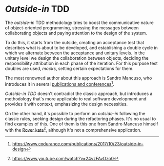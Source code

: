# *Outside-in* TDD #

The *outside-in* TDD methodology tries to boost the communicative nature of object-oriented programming, stressing the messages between collaborating objects and paying attention to the design of the system.

To do this, it starts from the outside, creating an acceptance test that describes what is about to be developed, and establishing a double cycle in which we alternate between the acceptance and unitary levels. In the unitary level we design the collaboration between objects, deciding the responsibility attribution in each phase of the iteration. For this purpose test doubles are used, *mocks*, setting certain expectations for them.

The most renowned author about this approach is Sandro Mancuso, who introduces it in several [publications and conferences](https://www.codurance.com/publications/2017/10/23/outside-in-design)[^fn41].

*Outside-in TDD* doesn't contradict the classic approach, but introduces a methodology that's more applicable to real software development and provides it with context, emphasizing the design necessities.

On the other hand, it's possible to perform an *outside-in* following the classic rules, seeking design during the refactoring phases. It's no usual to find examples of this. One of them is this one from Sandro Mancuso himself with the [Rover kata](https://www.youtube.com/watch?v=24vzFAvOzo0)[^fn42], although it's not a comprehensive application.

[^fn41]: https://www.codurance.com/publications/2017/10/23/outside-in-design
[^fn42]: https://www.youtube.com/watch?v=24vzFAvOzo0